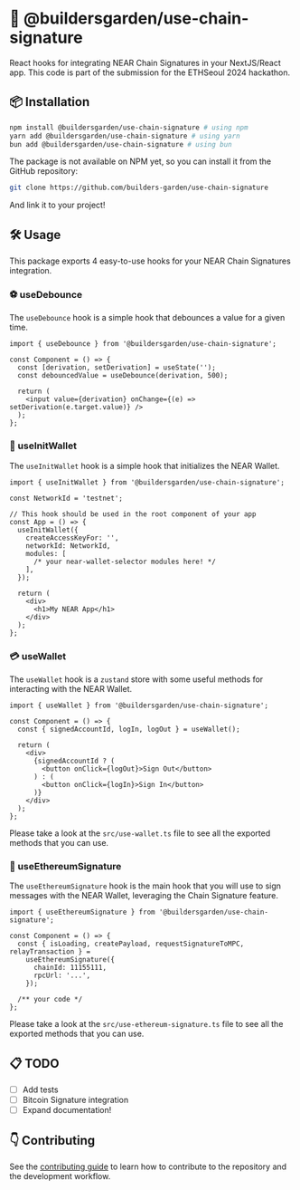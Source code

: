 # 🌳 @buildersgarden/use-chain-signature

React hooks for integrating NEAR Chain Signatures in your NextJS/React app. This code is part of the submission for the ETHSeoul 2024 hackathon.

## 📦 Installation

```bash
npm install @buildersgarden/use-chain-signature # using npm
yarn add @buildersgarden/use-chain-signature # using yarn
bun add @buildersgarden/use-chain-signature # using bun
```

The package is not available on NPM yet, so you can install it from the GitHub repository:

```bash
git clone https://github.com/builders-garden/use-chain-signature
```

And link it to your project!

## 🛠️ Usage

This package exports 4 easy-to-use hooks for your NEAR Chain Signatures integration.

### ⚽️ useDebounce

The `useDebounce` hook is a simple hook that debounces a value for a given time.

```tsx
import { useDebounce } from '@buildersgarden/use-chain-signature';

const Component = () => {
  const [derivation, setDerivation] = useState('');
  const debouncedValue = useDebounce(derivation, 500);

  return (
    <input value={derivation} onChange={(e) => setDerivation(e.target.value)} />
  );
};
```

### 🎯 useInitWallet

The `useInitWallet` hook is a simple hook that initializes the NEAR Wallet.

```tsx
import { useInitWallet } from '@buildersgarden/use-chain-signature';

const NetworkId = 'testnet';

// This hook should be used in the root component of your app
const App = () => {
  useInitWallet({
    createAccessKeyFor: '',
    networkId: NetworkId,
    modules: [
      /* your near-wallet-selector modules here! */
    ],
  });

  return (
    <div>
      <h1>My NEAR App</h1>
    </div>
  );
};
```

### 💳 useWallet

The `useWallet` hook is a `zustand` store with some useful methods for interacting with the NEAR Wallet.

```tsx
import { useWallet } from '@buildersgarden/use-chain-signature';

const Component = () => {
  const { signedAccountId, logIn, logOut } = useWallet();

  return (
    <div>
      {signedAccountId ? (
        <button onClick={logOut}>Sign Out</button>
      ) : (
        <button onClick={logIn}>Sign In</button>
      )}
    </div>
  );
};
```

Please take a look at the `src/use-wallet.ts` file to see all the exported methods that you can use.

### 📝 useEthereumSignature

The `useEthereumSignature` hook is the main hook that you will use to sign messages with the NEAR Wallet, leveraging the Chain Signature feature.

```tsx
import { useEthereumSignature } from '@buildersgarden/use-chain-signature';

const Component = () => {
  const { isLoading, createPayload, requestSignatureToMPC, relayTransaction } =
    useEthereumSignature({
      chainId: 11155111,
      rpcUrl: '...',
    });

  /** your code */
};
```

Please take a look at the `src/use-ethereum-signature.ts` file to see all the exported methods that you can use.

## 📋 TODO

- [ ] Add tests
- [ ] Bitcoin Signature integration
- [ ] Expand documentation!

## 👇 Contributing

See the [contributing guide](CONTRIBUTING.md) to learn how to contribute to the repository and the development workflow.
